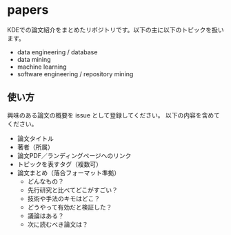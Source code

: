 # papers

KDEでの論文紹介をまとめたリポジトリです。以下の主に以下のトピックを扱います。

- data engineering / database
- data mining
- machine learning
- software engineering / repository mining

## 使い方

興味のある論文の概要を issue として登録してください。
以下の内容を含めてください。

- 論文タイトル
- 著者（所属）
- 論文PDF／ランディングページへのリンク
- トピックを表すタグ（複数可）
- 論文まとめ（落合フォーマット準拠）
  - どんなもの？
  - 先行研究と比べてどこがすごい？
  - 技術や手法のキモはどこ？
  - どうやって有効だと検証した？
  - 議論はある？
  - 次に読むべき論文は？
